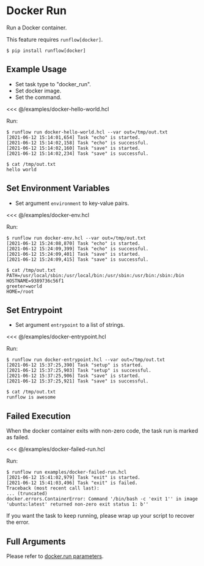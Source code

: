 # Docker Run

Run a Docker container.

This feature requires `runflow[docker]`.

```
$ pip install runflow[docker]
```

## Example Usage

* Set task type to "docker_run".
* Set docker image.
* Set the command.

<<< @/examples/docker-hello-world.hcl

Run:

```
$ runflow run docker-hello-world.hcl --var out=/tmp/out.txt
[2021-06-12 15:14:01,654] Task "echo" is started.
[2021-06-12 15:14:02,158] Task "echo" is successful.
[2021-06-12 15:14:02,160] Task "save" is started.
[2021-06-12 15:14:02,234] Task "save" is successful.

$ cat /tmp/out.txt
hello world
```

## Set Environment Variables

* Set argument `environment` to key-value pairs.

<<< @/examples/docker-env.hcl

Run:

```
$ runflow run docker-env.hcl --var out=/tmp/out.txt
[2021-06-12 15:24:08,870] Task "echo" is started.
[2021-06-12 15:24:09,399] Task "echo" is successful.
[2021-06-12 15:24:09,401] Task "save" is started.
[2021-06-12 15:24:09,415] Task "save" is successful.

$ cat /tmp/out.txt
PATH=/usr/local/sbin:/usr/local/bin:/usr/sbin:/usr/bin:/sbin:/bin
HOSTNAME=9389736c56f1
greeter=world
HOME=/root
```

## Set Entrypoint

* Set argument `entrypoint` to a list of strings.

<<< @/examples/docker-entrypoint.hcl

Run:

```
$ runflow run docker-entrypoint.hcl --var out=/tmp/out.txt
[2021-06-12 15:37:25,390] Task "setup" is started.
[2021-06-12 15:37:25,903] Task "setup" is successful.
[2021-06-12 15:37:25,906] Task "save" is started.
[2021-06-12 15:37:25,921] Task "save" is successful.

$ cat /tmp/out.txt
runflow is awesome
```

## Failed Execution

When the docker container exits with non-zero code, the task run is marked as failed.

<<< @/examples/docker-failed-run.hcl

Run:

```
$ runflow run examples/docker-failed-run.hcl
[2021-06-12 15:41:02,979] Task "exit" is started.
[2021-06-12 15:41:03,496] Task "exit" is failed.
Traceback (most recent call last):
... (truncated)
docker.errors.ContainerError: Command '/bin/bash -c 'exit 1'' in image 'ubuntu:latest' returned non-zero exit status 1: b''
```

If you want the task to keep running, please wrap up your script to recover the error.

## Full Arguments

Please refer to [docker.run parameters](https://docker-py.readthedocs.io/en/stable/containers.html#docker.models.containers.ContainerCollection.run).
